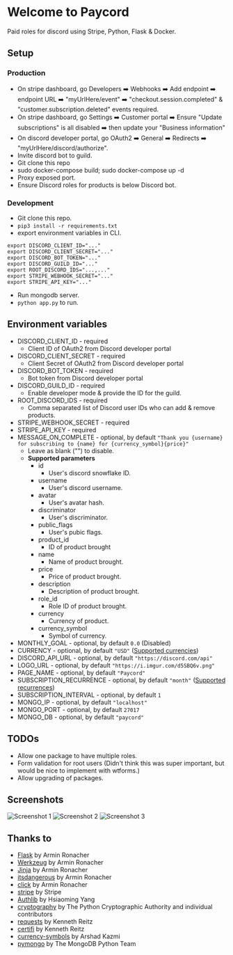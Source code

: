 # Welcome to Paycord
Paid roles for discord using Stripe, Python, Flask & Docker.

## Setup
### Production
- On stripe dashboard, go Developers ➡️ Webhooks ➡️ Add endpoint ➡️ endpoint URL ➡️ "myUrlHere/event" ➡️ "checkout.session.completed" & "customer.subscription.deleted" events required.
- On stripe dashboard, go Settings ➡️ Customer portal ➡️ Ensure "Update subscriptions" is all disabled ➡️ then update your "Business information"
- On discord developer portal, go OAuth2 ➡️ General ➡️ Redirects ➡️ "myUrlHere/discord/authorize".
- Invite discord bot to guild.
- Git clone this repo
- sudo docker-compose build; sudo docker-compose up -d
- Proxy exposed port.
- Ensure Discord roles for products is below Discord bot.
### Development
- Git clone this repo.
- `pip3 install -r requirements.txt`
- export environment variables in CLI.
```
export DISCORD_CLIENT_ID="..."
export DISCORD_CLIENT_SECRET="..."
export DISCORD_BOT_TOKEN="..."
export DISCORD_GUILD_ID="..."
export ROOT_DISCORD_IDS="...,..."
export STRIPE_WEBHOOK_SECRET="..."
export STRIPE_API_KEY="..."
```
- Run mongodb server.
- `python app.py` to run.

## Environment variables
- DISCORD_CLIENT_ID - required
    - Client ID of OAuth2 from Discord developer portal
- DISCORD_CLIENT_SECRET - required
    - Client Secret of OAuth2 from Discord developer portal
- DISCORD_BOT_TOKEN - required
    - Bot token from Discord developer portal
- DISCORD_GUILD_ID - required
    - Enable developer mode & provide the ID for the guild.
- ROOT_DISCORD_IDS - required
    - Comma separated list of Discord user IDs who can add & remove products.
- STRIPE_WEBHOOK_SECRET - required
- STRIPE_API_KEY - required
- MESSAGE_ON_COMPLETE - optional, by default `"Thank you {username} for subscribing to {name} for {currency_symbol}{price}"`
    - Leave as blank ("") to disable.
    - **Supported parameters**
        - id
            - User's discord snowflake ID.
        - username
            - User's discord username.
        - avatar
            - User's avatar hash.
        - discriminator
            - User's discriminator.
        - public_flags
            - User's pubic flags.
        - product_id
            - ID of product brought
        - name
            - Name of product brought.
        - price
            - Price of product brought.
        - description
            - Description of product brought.
        - role_id
            - Role ID of product brought.
        - currency
            - Currency of product.
        - currency_symbol
            - Symbol of currency.
- MONTHLY_GOAL - optional, by default `0.0` (Disabled)
- CURRENCY - optional, by default `"USD"` ([Supported currencies](https://stripe.com/docs/currencies))
- DISCORD_API_URL - optional, by default `"https://discord.com/api"`
- LOGO_URL - optional, by default `"https://i.imgur.com/d5SBQ6v.png"`
- PAGE_NAME - optional, by default `"Paycord"`
- SUBSCRIPTION_RECURRENCE - optional, by default `"month"` ([Supported recurrences](https://stripe.com/docs/api/prices/object#price_object-recurring))
- SUBSCRIPTION_INTERVAL - optional, by default `1`
- MONGO_IP - optional, by default `"localhost"`
- MONGO_PORT - optional, by default `27017`
- MONGO_DB - optional, by default `"paycord"`

## TODOs
- Allow one package to have multiple roles.
- Form validation for root users (Didn't think this was super important, but would be nice to implement with wtforms.)
- Allow upgrading of packages.

## Screenshots
![Screenshot 1](https://i.imgur.com/brlMepv.png)
![Screenshot 2](https://i.imgur.com/vVxEAp2.png)
![Screenshot 3](https://i.imgur.com/qY8AGHQ.png)

## Thanks to
- [Flask](https://pypi.org/project/Flask/) by Armin Ronacher
- [Werkzeug](https://pypi.org/project/Werkzeug/) by Armin Ronacher
- [Jinja](https://pypi.org/project/Jinja/) by Armin Ronacher
- [itsdangerous](https://pypi.org/project/itsdangerous/) by Armin Ronacher
- [click](https://pypi.org/project/click/) by Armin Ronacher
- [stripe](https://pypi.org/project/stripe/) by Stripe
- [Authlib](https://pypi.org/project/Authlib/) by Hsiaoming Yang
- [cryptography](https://pypi.org/project/cryptography/) by The Python Cryptographic Authority and individual contributors
- [requests](https://pypi.org/project/requests/) by Kenneth Reitz
- [certifi](https://pypi.org/project/certifi/) by Kenneth Reitz
- [currency-symbols](https://pypi.org/project/currency-symbols/) by Arshad Kazmi
- [pymongo](https://pypi.org/project/pymongo/) by The MongoDB Python Team
